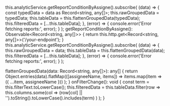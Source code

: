 this.analyticService.getReportConditionByAssigne().subscribe(
  (data) => {
    const typedData = data as Record<string, any[]>;
    this.rawGroupedData = typedData;
    this.tableData = this.flattenGroupedData(typedData);
    this.filteredData = [...this.tableData];
  },
  (error) => {
    console.error('Error fetching reports:', error);
  }
);
getReportConditionByAssigne(): Observable<Record<string, any[]>> {
  return this.http.get<Record<string, any[]>>('/your-endpoint');
}
this.analyticService.getReportConditionByAssigne().subscribe(
  (data) => {
    this.rawGroupedData = data;
    this.tableData = this.flattenGroupedData(data);
    this.filteredData = [...this.tableData];
  },
  (error) => {
    console.error('Error fetching reports:', error);
  }
);

flattenGroupedData(data: Record<string, any[]>): any[] {
  return Object.entries(data).flatMap(([assigneeName, items]) =>
    items.map(item => ({ ...item, assigneeName }))
  );
}
onFilterChange(): void {
    const term = this.filterText.toLowerCase();
    this.filteredData = this.tableData.filter(row =>
      this.columns.some(col =>
        (row[col] || '').toString().toLowerCase().includes(term)
      )
    );
  }
